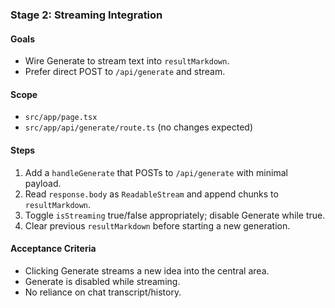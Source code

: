 ### Stage 2: Streaming Integration

#### Goals

-  Wire Generate to stream text into `resultMarkdown`.
-  Prefer direct POST to `/api/generate` and stream.

#### Scope

-  `src/app/page.tsx`
-  `src/app/api/generate/route.ts` (no changes expected)

#### Steps

1. Add a `handleGenerate` that POSTs to `/api/generate` with minimal payload.
2. Read `response.body` as `ReadableStream` and append chunks to `resultMarkdown`.
3. Toggle `isStreaming` true/false appropriately; disable Generate while true.
4. Clear previous `resultMarkdown` before starting a new generation.

#### Acceptance Criteria

-  Clicking Generate streams a new idea into the central area.
-  Generate is disabled while streaming.
-  No reliance on chat transcript/history.
